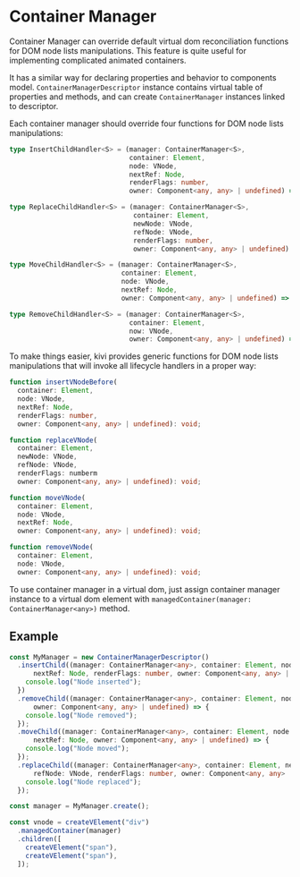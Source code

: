 # Container Manager

Container Manager can override default virtual dom reconciliation functions for DOM node lists manipulations. This
feature is quite useful for implementing complicated animated containers.

It has a similar way for declaring properties and behavior to components model. `ContainerManagerDescriptor` instance
contains virtual table of properties and methods, and can create `ContainerManager` instances linked to descriptor.

Each container manager should override four functions for DOM node lists manipulations:

```ts
type InsertChildHandler<S> = (manager: ContainerManager<S>,
                              container: Element,
                              node: VNode,
                              nextRef: Node,
                              renderFlags: number,
                              owner: Component<any, any> | undefined) => void;

type ReplaceChildHandler<S> = (manager: ContainerManager<S>,
                               container: Element,
                               newNode: VNode,
                               refNode: VNode,
                               renderFlags: number,
                               owner: Component<any, any> | undefined) => void;

type MoveChildHandler<S> = (manager: ContainerManager<S>,
                            container: Element,
                            node: VNode,
                            nextRef: Node,
                            owner: Component<any, any> | undefined) => void;

type RemoveChildHandler<S> = (manager: ContainerManager<S>,
                              container: Element,
                              now: VNode,
                              owner: Component<any, any> | undefined) => void;
```

To make things easier, kivi provides generic functions for DOM node lists manipulations that will invoke all lifecycle
handlers in a proper way:

```ts
function insertVNodeBefore(
  container: Element,
  node: VNode,
  nextRef: Node,
  renderFlags: number,
  owner: Component<any, any> | undefined): void;

function replaceVNode(
  container: Element,
  newNode: VNode,
  refNode: VNode,
  renderFlags: numberm
  owner: Component<any, any> | undefined): void;

function moveVNode(
  container: Element,
  node: VNode,
  nextRef: Node,
  owner: Component<any, any> | undefined): void;

function removeVNode(
  container: Element,
  node: VNode,
  owner: Component<any, any> | undefined): void;
```

To use container manager in a virtual dom, just assign container manager instance to a virtual dom element with
`managedContainer(manager: ContainerManager<any>)` method.

## Example

```ts
const MyManager = new ContainerManagerDescriptor()
  .insertChild((manager: ContainerManager<any>, container: Element, node: VNode,
      nextRef: Node, renderFlags: number, owner: Component<any, any> | undefined) => {
    console.log("Node inserted");
  })
  .removeChild((manager: ContainerManager<any>, container: Element, node: VNode,
      owner: Component<any, any> | undefined) => {
    console.log("Node removed");
  });
  .moveChild((manager: ContainerManager<any>, container: Element, node: VNode,
      nextRef: Node, owner: Component<any, any> | undefined) => {
    console.log("Node moved");
  });
  .replaceChild((manager: ContainerManager<any>, container: Element, newNode: VNode,
      refNode: VNode, renderFlags: number, owner: Component<any, any> | undefined) => {
    console.log("Node replaced");
  });

const manager = MyManager.create();

const vnode = createVElement("div")
  .managedContainer(manager)
  .children([
    createVElement("span"),
    createVElement("span"),
  ]);
```
